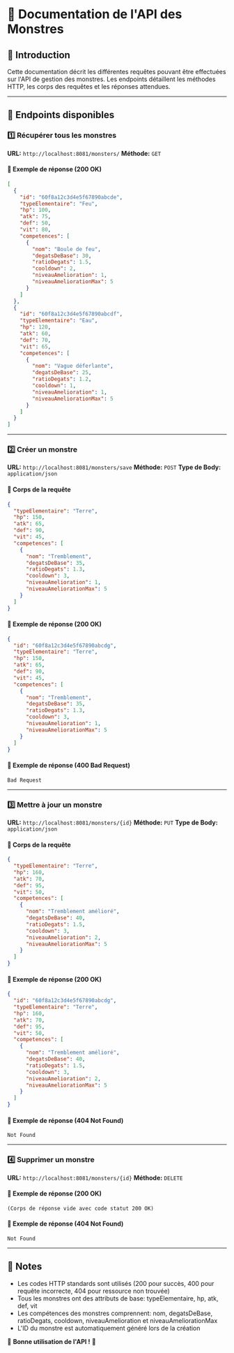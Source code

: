 # 📌 Documentation de l'API des Monstres

## 📢 Introduction
Cette documentation décrit les différentes requêtes pouvant être effectuées sur l'API de gestion des monstres. Les endpoints détaillent les méthodes HTTP, les corps des requêtes et les réponses attendues.

---

## 🚀 Endpoints disponibles

### 1️⃣ Récupérer tous les monstres
**URL:** `http://localhost:8081/monsters/`
**Méthode:** `GET`

#### 🔹 Exemple de réponse (200 OK)
```json
[
  {
    "id": "60f8a12c3d4e5f67890abcde",
    "typeElementaire": "Feu",
    "hp": 100,
    "atk": 75,
    "def": 50,
    "vit": 80,
    "competences": [
      {
        "nom": "Boule de feu",
        "degatsDeBase": 30,
        "ratioDegats": 1.5,
        "cooldown": 2,
        "niveauAmelioration": 1,
        "niveauAmeliorationMax": 5
      }
    ]
  },
  {
    "id": "60f8a12c3d4e5f67890abcdf",
    "typeElementaire": "Eau",
    "hp": 120,
    "atk": 60,
    "def": 70,
    "vit": 65,
    "competences": [
      {
        "nom": "Vague déferlante",
        "degatsDeBase": 25,
        "ratioDegats": 1.2,
        "cooldown": 1,
        "niveauAmelioration": 1,
        "niveauAmeliorationMax": 5
      }
    ]
  }
]
```

---

### 2️⃣ Créer un monstre
**URL:** `http://localhost:8081/monsters/save`
**Méthode:** `POST`
**Type de Body:** `application/json`

#### 🔹 Corps de la requête
```json
{
  "typeElementaire": "Terre",
  "hp": 150,
  "atk": 65,
  "def": 90,
  "vit": 45,
  "competences": [
    {
      "nom": "Tremblement",
      "degatsDeBase": 35,
      "ratioDegats": 1.3,
      "cooldown": 3,
      "niveauAmelioration": 1,
      "niveauAmeliorationMax": 5
    }
  ]
}
```

#### 🔹 Exemple de réponse (200 OK)
```json
{
  "id": "60f8a12c3d4e5f67890abcdg",
  "typeElementaire": "Terre",
  "hp": 150,
  "atk": 65,
  "def": 90,
  "vit": 45,
  "competences": [
    {
      "nom": "Tremblement",
      "degatsDeBase": 35,
      "ratioDegats": 1.3,
      "cooldown": 3,
      "niveauAmelioration": 1,
      "niveauAmeliorationMax": 5
    }
  ]
}
```

#### 🔹 Exemple de réponse (400 Bad Request)
```
Bad Request
```

---

### 3️⃣ Mettre à jour un monstre
**URL:** `http://localhost:8081/monsters/{id}`
**Méthode:** `PUT`
**Type de Body:** `application/json`

#### 🔹 Corps de la requête
```json
{
  "typeElementaire": "Terre",
  "hp": 160,
  "atk": 70,
  "def": 95,
  "vit": 50,
  "competences": [
    {
      "nom": "Tremblement amélioré",
      "degatsDeBase": 40,
      "ratioDegats": 1.5,
      "cooldown": 3,
      "niveauAmelioration": 2,
      "niveauAmeliorationMax": 5
    }
  ]
}
```

#### 🔹 Exemple de réponse (200 OK)
```json
{
  "id": "60f8a12c3d4e5f67890abcdg",
  "typeElementaire": "Terre",
  "hp": 160,
  "atk": 70,
  "def": 95,
  "vit": 50,
  "competences": [
    {
      "nom": "Tremblement amélioré",
      "degatsDeBase": 40,
      "ratioDegats": 1.5,
      "cooldown": 3,
      "niveauAmelioration": 2,
      "niveauAmeliorationMax": 5
    }
  ]
}
```

#### 🔹 Exemple de réponse (404 Not Found)
```
Not Found
```

---

### 4️⃣ Supprimer un monstre
**URL:** `http://localhost:8081/monsters/{id}`
**Méthode:** `DELETE`

#### 🔹 Exemple de réponse (200 OK)
```
(Corps de réponse vide avec code statut 200 OK)
```

#### 🔹 Exemple de réponse (404 Not Found)
```
Not Found
```

---

## 📌 Notes
- Les codes HTTP standards sont utilisés (200 pour succès, 400 pour requête incorrecte, 404 pour ressource non trouvée)
- Tous les monstres ont des attributs de base: typeElementaire, hp, atk, def, vit
- Les compétences des monstres comprennent: nom, degatsDeBase, ratioDegats, cooldown, niveauAmelioration et niveauAmeliorationMax
- L'ID du monstre est automatiquement généré lors de la création

🚀 **Bonne utilisation de l'API !** 🎯